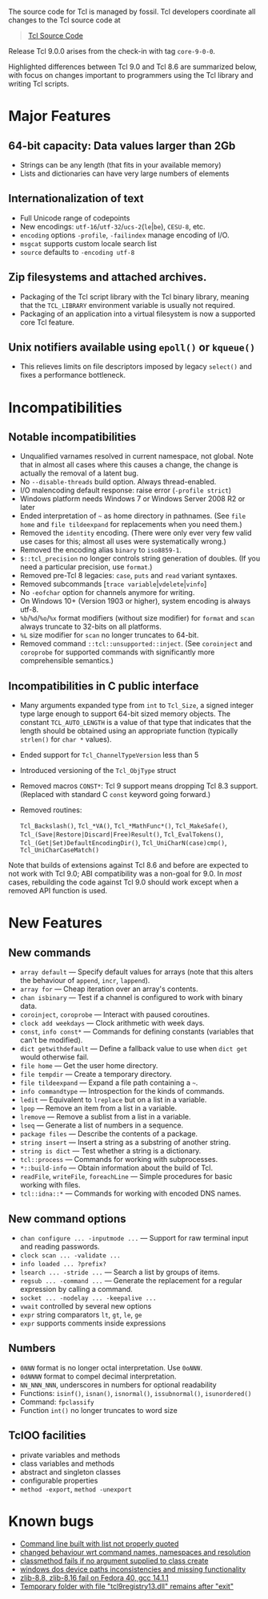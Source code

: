 
The source code for Tcl is managed by fossil.  Tcl developers coordinate all
changes to the Tcl source code at

> [Tcl Source Code](https://core.tcl-lang.org/tcl/timeline)

Release Tcl 9.0.0 arises from the check-in with tag `core-9-0-0`.

Highlighted differences between Tcl 9.0 and Tcl 8.6 are summarized below,
with focus on changes important to programmers using the Tcl library and
writing Tcl scripts.

# Major Features

## 64-bit capacity: Data values larger than 2Gb
 - Strings can be any length (that fits in your available memory)
 - Lists and dictionaries can have very large numbers of elements

## Internationalization of text
 - Full Unicode range of codepoints
 - New encodings: `utf-16`/`utf-32`/`ucs-2`(`le`|`be`), `CESU-8`, etc.
 - `encoding` options `-profile`, `-failindex` manage encoding of I/O.
 - `msgcat` supports custom locale search list
 - `source` defaults to `-encoding utf-8`

## Zip filesystems and attached archives.
 - Packaging of the Tcl script library with the Tcl binary library,
   meaning that the `TCL_LIBRARY` environment variable is usually not required.
 - Packaging of an application into a virtual filesystem is now a supported
   core Tcl feature.

## Unix notifiers available using `epoll()` or `kqueue()`
 - This relieves limits on file descriptors imposed by legacy `select()` and fixes a performance bottleneck. 

# Incompatibilities

## Notable incompatibilities
 - Unqualified varnames resolved in current namespace, not global.
   Note that in almost all cases where this causes a change, the change is actually the removal of a latent bug.
 - No `--disable-threads` build option.  Always thread-enabled.
 - I/O malencoding default response: raise error (`-profile strict`)
 - Windows platform needs Windows 7 or Windows Server 2008 R2 or later
 - Ended interpretation of `~` as home directory in pathnames.
   (See `file home` and `file tildeexpand` for replacements when you need them.)
 - Removed the `identity` encoding.
   (There were only ever very few valid use cases for this; almost all uses
   were systematically wrong.)
 - Removed the encoding alias `binary` to `iso8859-1`.
 - `$::tcl_precision` no longer controls string generation of doubles.
   (If you need a particular precision, use `format`.)
 - Removed pre-Tcl 8 legacies: `case`, `puts` and `read` variant syntaxes.
 - Removed subcommands [`trace variable`|`vdelete`|`vinfo`]
 - No `-eofchar` option for channels anymore for writing.
 - On Windows 10+ (Version 1903 or higher), system encoding is always utf-8.
 - `%b`/`%d`/`%o`/`%x` format modifiers (without size modifier) for `format`
   and `scan` always truncate to 32-bits on all platforms.
 - `%L` size modifier for `scan` no longer truncates to 64-bit.
 - Removed command `::tcl::unsupported::inject`.
   (See `coroinject` and `coroprobe` for supported commands with significantly
   more comprehensible semantics.)

## Incompatibilities in C public interface
 - Many arguments expanded type from `int` to `Tcl_Size`, a signed integer type
   large enough to support 64-bit sized memory objects.
   The constant `TCL_AUTO_LENGTH` is a value of that type that indicates that
   the length should be obtained using an appropriate function (typically `strlen()` for `char *` values).
 - Ended support for `Tcl_ChannelTypeVersion` less than 5
 - Introduced versioning of the `Tcl_ObjType` struct
 - Removed macros `CONST*`: Tcl 9 support means dropping Tcl 8.3 support.
   (Replaced with standard C `const` keyword going forward.)
 - Removed routines:

     `Tcl_Backslash()`,
     `Tcl_*VA()`,
     `Tcl_*MathFunc*()`,
     `Tcl_MakeSafe()`,
     `Tcl_(Save|Restore|Discard|Free)Result()`,
     `Tcl_EvalTokens()`,
     `Tcl_(Get|Set)DefaultEncodingDir()`,
     `Tcl_UniCharN(case)cmp()`,
     `Tcl_UniCharCaseMatch()`

Note that builds of extensions against Tcl 8.6 and before are expected to not work with Tcl 9.0; ABI compatibility was a non-goal for 9.0.
In _most_ cases, rebuilding the code against Tcl 9.0 should work except when a removed API function is used.

# New Features

## New commands
 - `array default` &mdash; Specify default values for arrays (note that this alters the behaviour of `append`, `incr`, `lappend`).
 - `array for` &mdash; Cheap iteration over an array's contents.
 - `chan isbinary` &mdash; Test if a channel is configured to work with binary data.
 - `coroinject`, `coroprobe` &mdash; Interact with paused coroutines.
 - `clock add weekdays` &mdash; Clock arithmetic with week days.
 - `const`, `info const*` &mdash; Commands for defining constants (variables that can't be modified).
 - `dict getwithdefault` &mdash; Define a fallback value to use when `dict get` would otherwise fail.
 - `file home` &mdash; Get the user home directory.
 - `file tempdir` &mdash; Create a temporary directory.
 - `file tildeexpand` &mdash; Expand a file path containing a `~`.
 - `info commandtype` &mdash; Introspection for the kinds of commands.
 - `ledit` &mdash; Equivalent to `lreplace` but on a list in a variable.
 - `lpop` &mdash; Remove an item from a list in a variable.
 - `lremove` &mdash; Remove a sublist from a list in a variable.
 - `lseq` &mdash; Generate a list of numbers in a sequence.
 - `package files` &mdash; Describe the contents of a package.
 - `string insert` &mdash; Insert a string as a substring of another string.
 - `string is dict` &mdash; Test whether a string is a dictionary.
 - `tcl::process` &mdash; Commands for working with subprocesses.
 - `*::build-info` &mdash; Obtain information about the build of Tcl.
 - `readFile`, `writeFile`, `foreachLine` &mdash; Simple procedures for basic working with files.
 - `tcl::idna::*` &mdash; Commands for working with encoded DNS names.

## New command options
 - `chan configure ... -inputmode ...` &mdash; Support for raw terminal input and reading passwords.
 - `clock scan ... -validate ...`
 - `info loaded ... ?prefix?`
 - `lsearch ... -stride ...` &mdash; Search a list by groups of items.
 - `regsub ... -command ...` &mdash; Generate the replacement for a regular expression by calling a command.
 - `socket ... -nodelay ... -keepalive ...`
 - `vwait` controlled by several new options
 - `expr` string comparators `lt`, `gt`, `le`, `ge`
 - `expr` supports comments inside expressions

## Numbers
 - <code>0<i>NNN</i></code> format is no longer octal interpretation. Use <code>0o<i>NNN</i></code>.
 - <code>0d<i>NNNN</i></code> format to compel decimal interpretation.
 - <code>NN_NNN_NNN</code>, underscores in numbers for optional readability
 - Functions: `isinf()`, `isnan()`, `isnormal()`, `issubnormal()`, `isunordered()`
 - Command: `fpclassify`
 - Function `int()` no longer truncates to word size

## TclOO facilities
 - private variables and methods
 - class variables and methods
 - abstract and singleton classes
 - configurable properties
 - `method -export`, `method -unexport`

# Known bugs
 - [Command line built with list not properly quoted](https://core.tcl-lang.org/tcl/tktview/e38dce)
 - [changed behaviour wrt command names, namespaces and resolution](https://core.tcl-lang.org/tcl/tktview/f14b33)
 - [classmethod fails if no argument supplied to class create](https://core.tcl-lang.org/tcl/tktview/680503)
 - [windows dos device paths inconsistencies and missing functionality](https://core.tcl-lang.org/tcl/tktview/d8f121)
 - [zlib-8.8, zlib-8.16 fail on Fedora 40, gcc 14.1.1](https://core.tcl-lang.org/tcl/tktview/73d5cb)
 - [Temporary folder with file "tcl9registry13.dll" remains after "exit"](https://core.tcl-lang.org/tcl/tktview/6ce3c0)
 